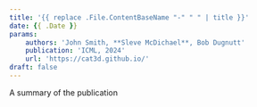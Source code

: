 ```yaml
---
title: '{{ replace .File.ContentBaseName "-" " " | title }}'
date: {{ .Date }}
params:
    authors: 'John Smith, **Sleve McDichael**, Bob Dugnutt'
    publication: 'ICML, 2024'
    url: 'https://cat3d.github.io/'
draft: false
---
```

A summary of the publication